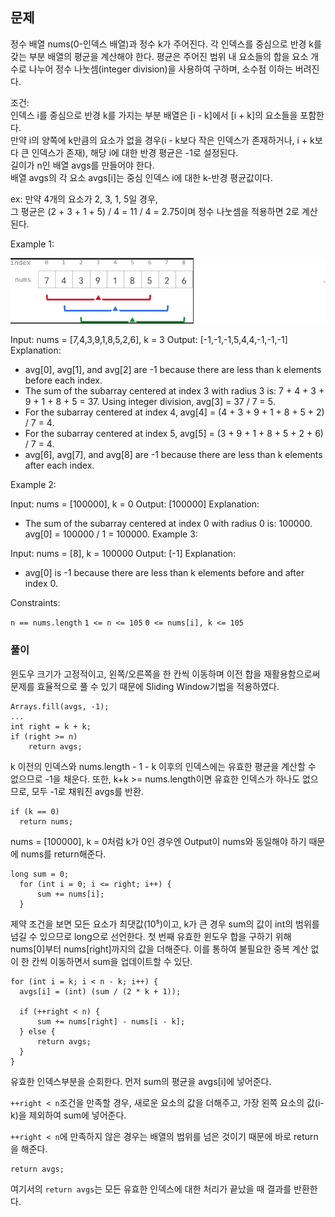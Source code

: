 ## 문제
정수 배열 nums(0-인덱스 배열)과 정수 k가 주어진다. 각 인덱스를 중심으로 반경 k를 갖는 부분 배열의 평균을 계산해야 한다. 평균은 주어진 범위 내 요소들의 합을 요소 개수로 나누어 정수 나눗셈(integer division)을 사용하여 구하며, 소수점 이하는 버려진다.

조건:<br>
인덱스 i를 중심으로 반경 k를 가지는 부분 배열은 [i - k]에서 [i + k]의 요소들을 포함한다.<br>
만약 i의 양쪽에 k만큼의 요소가 없을 경우(i - k보다 작은 인덱스가 존재하거나, i + k보다 큰 인덱스가 존재), 해당 i에 대한 반경 평균은 -1로 설정된다.<br>
길이가 n인 배열 avgs를 만들어야 한다.<br>
배열 avgs의 각 요소 avgs[i]는 중심 인덱스 i에 대한 k-반경 평균값이다.<br>

ex: 만약 4개의 요소가 2, 3, 1, 5일 경우, <br>그 평균은 (2 + 3 + 1 + 5) / 4 = 11 / 4 = 2.75이며 정수 나눗셈을 적용하면 2로 계산된다.

Example 1:

![alt text](image.png)

Input: nums = [7,4,3,9,1,8,5,2,6], k = 3
Output: [-1,-1,-1,5,4,4,-1,-1,-1]
Explanation:
- avg[0], avg[1], and avg[2] are -1 because there are less than k elements before each index.
- The sum of the subarray centered at index 3 with radius 3 is: 7 + 4 + 3 + 9 + 1 + 8 + 5 = 37.
  Using integer division, avg[3] = 37 / 7 = 5.
- For the subarray centered at index 4, avg[4] = (4 + 3 + 9 + 1 + 8 + 5 + 2) / 7 = 4.
- For the subarray centered at index 5, avg[5] = (3 + 9 + 1 + 8 + 5 + 2 + 6) / 7 = 4.
- avg[6], avg[7], and avg[8] are -1 because there are less than k elements after each index.

Example 2:

Input: nums = [100000], k = 0
Output: [100000]
Explanation:
- The sum of the subarray centered at index 0 with radius 0 is: 100000.
  avg[0] = 100000 / 1 = 100000.
Example 3:

Input: nums = [8], k = 100000
Output: [-1]
Explanation: 
- avg[0] is -1 because there are less than k elements before and after index 0.
 

Constraints:

`n == nums.length`
`1 <= n <= 105`
`0 <= nums[i], k <= 105`

### 풀이
윈도우 크기가 고정적이고, 왼쪽/오른쪽을 한 칸씩 이동하며 이전 합을 재활용함으로써 문제를 효율적으로 풀 수 있기 때문에 Sliding Window기법을 적용하였다.

```
Arrays.fill(avgs, -1);
...
int right = k + k;
if (right >= n)
    return avgs;
```
k 이전의 인덱스와 nums.length - 1 - k 이후의 인덱스에는 유효한 평균을 계산할 수 없으므로 -1을 채운다. 또한, k+k >= nums.length이면 유효한 인덱스가 하나도 없으므로, 모두 -1로 채워진 avgs를 반환.

```
if (k == 0)
  return nums;
```
nums = [100000], k = 0처럼 k가 0인 경우엔 Output이 nums와 동일해야 하기 때문에 nums를 return해준다. 

```
long sum = 0;
  for (int i = 0; i <= right; i++) {
      sum += nums[i];
  }
```
제약 조건을 보면 모든 요소가 최댓값(10⁵)이고, k가 큰 경우 sum의 값이 int의 범위를 넘길 수 있으므로 long으로 선언한다.
첫 번째 유효한 윈도우 합을 구하기 위해 nums[0]부터 nums[right]까지의 값을 더해준다.
이를 통하여 불필요한 중복 계산 없이 한 칸씩 이동하면서 sum을 업데이트할 수 있단.

```
for (int i = k; i < n - k; i++) {
  avgs[i] = (int) (sum / (2 * k + 1));

  if (++right < n) {
      sum += nums[right] - nums[i - k];
  } else {
      return avgs;
  }
}
```
유효한 인덱스부분을 순회한다.
먼저 sum의 평균을 avgs[i]에 넣어준다.

`++right < n`조건을 만족할 경우, 새로운 요소의 값을 더해주고, 가장 왼쪽 요소의 값(i-k)을 제외하여 sum에 넣어준다.

`++right < n`에 만족하지 않은 경우는 배열의 범위를 넘은 것이기 때문에 바로 return을 해준다.

```
return avgs;
```
여기서의 `return avgs`는 모든 유효한 인덱스에 대한 처리가 끝났을 때 결과를 반환한다.